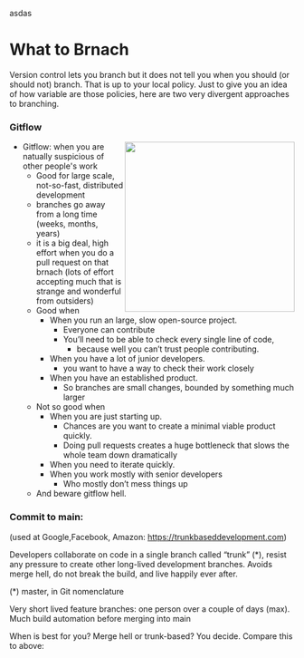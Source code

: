 asdas

# What to Brnach


Version control lets you branch but it does not tell you when you should (or should not) branch. That is up to your local policy.
Just to give you an idea of how variable are those policies, here are two very divergent approaches to branching.

### Gitflow

<img src="https://user-images.githubusercontent.com/29195/130552057-1891deda-3328-43c7-8fab-c139cff3d1ff.png" align=right width=300>

- Gitflow: when you are natually suspicious of other people's work
  - Good for large scale, not-so-fast, distributed development
  - branches go away from a long time (weeks, months, years)
  - it is a big deal, high effort when you do a pull request on that brnach (lots of effort accepting much that is strange and wonderful
    from outsiders)
  - Good when
    -  When you run an large, slow open-source project.
       - Everyone can contribute
       - You’ll need to be able to check every single line of code, 
          - because well you can’t trust people contributing.
    - When you have a lot of junior developers.
       - you want to have a way to check their work closely
    - When you have an established product.
      - So branches are small changes, bounded by something much larger
  - Not so good when
    - When you are just starting up.
      - Chances are you want to create a minimal viable product quickly. 
      - Doing pull requests creates a huge bottleneck that slows the whole team down dramatically
    - When you need to iterate quickly. 
    - When you work mostly with senior developers
      - Who mostly don’t mess things up
  - And  beware gitflow hell.

###  Commit to main:

(used at Google,Facebook, Amazon: https://trunkbaseddevelopment.com)

Developers collaborate on code in a single branch called “trunk” (\*), resist any pressure to create other long-lived development branches. Avoids merge hell, do not break the build, and live happily ever after.

(\*) master, in Git nomenclature

Very short lived feature branches: one person over a couple of days (max). Much build automation before merging into main

When is best for you? Merge hell or trunk-based? You decide. Compare this to above:

